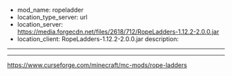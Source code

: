 - mod_name: ropeladder
- location_type_server: url
- location_server: https://media.forgecdn.net/files/2618/712/RopeLadders-1.12.2-2.0.0.jar
- location_client: RopeLadders-1.12.2-2.0.0.jar
description:
---
---
https://www.curseforge.com/minecraft/mc-mods/rope-ladders